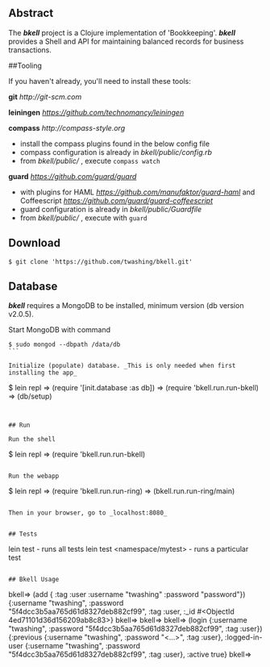 ## Abstract
The _**bkell**_ project is a Clojure implementation of 'Bookkeeping'. _**bkell**_ provides a Shell and API for maintaining balanced records for business transactions.


##Tooling

If you haven't already, you'll need to install these tools:


**git** _http://git-scm.com_

**leiningen** _https://github.com/technomancy/leiningen_

**compass** _http://compass-style.org_
  * install the compass plugins found in the below config file
  * compass configuration is already in _bkell/public/config.rb_
  * from _bkell/public/_ , execute `compass watch`

**guard** _https://github.com/guard/guard_
  * with plugins for HAML _https://github.com/manufaktor/guard-haml_ and Coffeescript _https://github.com/guard/guard-coffeescript_
  * guard configuration is already in _bkell/public/Guardfile_
  * from _bkell/public/_ , execute with `guard`


## Download
```
$ git clone 'https://github.com/twashing/bkell.git'
```

## Database

_**bkell**_ requires a MongoDB to be installed, minimum version (db version v2.0.5).

Start MongoDB with command
````
$ sudo mongod --dbpath /data/db
```

Initialize (populate) database. _This is only needed when first installing the app_
````
$ lein repl
  => (require '[init.database :as db])
  => (require 'bkell.run.run-bkell)
  => (db/setup)
````


## Run

Run the shell
````
$ lein repl
  => (require 'bkell.run.run-bkell)
````

Run the webapp
````
$ lein repl
  => (require 'bkell.run.run-ring)
  => (bkell.run.run-ring/main)
````

Then in your browser, go to _localhost:8080_


## Tests
````
lein test - runs all tests
lein test <namespace/mytest> - runs a particular test
````

## Bkell Usage
````
bkell=> (add { :tag :user :username "twashing" :password "password"})
{:username "twashing", :password "5f4dcc3b5aa765d61d8327deb882cf99", :tag :user, :_id #<ObjectId 4ed71101d36d156209ab8c83>}
bkell=>
bkell=>
bkell=> (login {:username "twashing", :password "5f4dcc3b5aa765d61d8327deb882cf99", :tag :user})
{:previous {:username "twashing", :password "<...>", :tag :user}, :logged-in-user {:username "twashing", :password "5f4dcc3b5aa765d61d8327deb882cf99", :tag :user}, :active true}
bkell=>
````

